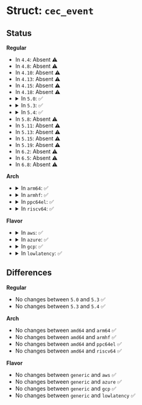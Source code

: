 # Struct: <code>cec_event</code>

## Status
<b>Regular</b>
<ul>
<li>
In <code>4.4</code>: Absent ⚠️
</li>
<li>
In <code>4.8</code>: Absent ⚠️
</li>
<li>
In <code>4.10</code>: Absent ⚠️
</li>
<li>
In <code>4.13</code>: Absent ⚠️
</li>
<li>
In <code>4.15</code>: Absent ⚠️
</li>
<li>
In <code>4.18</code>: Absent ⚠️
</li>
<li>
<details>
<summary>In <code>5.0</code>: ✅</summary>

```c
struct cec_event {
    __u64 ts;
    __u32 event;
    __u32 flags;
    struct cec_event_state_change state_change;
    struct cec_event_lost_msgs lost_msgs;
    __u32 raw[16];
};
```
</details>
</li>
<li>
<details>
<summary>In <code>5.3</code>: ✅</summary>

```c
struct cec_event {
    __u64 ts;
    __u32 event;
    __u32 flags;
    struct cec_event_state_change state_change;
    struct cec_event_lost_msgs lost_msgs;
    __u32 raw[16];
};
```
</details>
</li>
<li>
<details>
<summary>In <code>5.4</code>: ✅</summary>

```c
struct cec_event {
    __u64 ts;
    __u32 event;
    __u32 flags;
    struct cec_event_state_change state_change;
    struct cec_event_lost_msgs lost_msgs;
    __u32 raw[16];
};
```
</details>
</li>
<li>
In <code>5.8</code>: Absent ⚠️
</li>
<li>
In <code>5.11</code>: Absent ⚠️
</li>
<li>
In <code>5.13</code>: Absent ⚠️
</li>
<li>
In <code>5.15</code>: Absent ⚠️
</li>
<li>
In <code>5.19</code>: Absent ⚠️
</li>
<li>
In <code>6.2</code>: Absent ⚠️
</li>
<li>
In <code>6.5</code>: Absent ⚠️
</li>
<li>
In <code>6.8</code>: Absent ⚠️
</li>
</ul>
<b>Arch</b>
<ul>
<li>
<details>
<summary>In <code>arm64</code>: ✅</summary>

```c
struct cec_event {
    __u64 ts;
    __u32 event;
    __u32 flags;
    struct cec_event_state_change state_change;
    struct cec_event_lost_msgs lost_msgs;
    __u32 raw[16];
};
```
</details>
</li>
<li>
<details>
<summary>In <code>armhf</code>: ✅</summary>

```c
struct cec_event {
    __u64 ts;
    __u32 event;
    __u32 flags;
    struct cec_event_state_change state_change;
    struct cec_event_lost_msgs lost_msgs;
    __u32 raw[16];
};
```
</details>
</li>
<li>
<details>
<summary>In <code>ppc64el</code>: ✅</summary>

```c
struct cec_event {
    __u64 ts;
    __u32 event;
    __u32 flags;
    struct cec_event_state_change state_change;
    struct cec_event_lost_msgs lost_msgs;
    __u32 raw[16];
};
```
</details>
</li>
<li>
<details>
<summary>In <code>riscv64</code>: ✅</summary>

```c
struct cec_event {
    __u64 ts;
    __u32 event;
    __u32 flags;
    struct cec_event_state_change state_change;
    struct cec_event_lost_msgs lost_msgs;
    __u32 raw[16];
};
```
</details>
</li>
</ul>
<b>Flavor</b>
<ul>
<li>
<details>
<summary>In <code>aws</code>: ✅</summary>

```c
struct cec_event {
    __u64 ts;
    __u32 event;
    __u32 flags;
    struct cec_event_state_change state_change;
    struct cec_event_lost_msgs lost_msgs;
    __u32 raw[16];
};
```
</details>
</li>
<li>
<details>
<summary>In <code>azure</code>: ✅</summary>

```c
struct cec_event {
    __u64 ts;
    __u32 event;
    __u32 flags;
    struct cec_event_state_change state_change;
    struct cec_event_lost_msgs lost_msgs;
    __u32 raw[16];
};
```
</details>
</li>
<li>
<details>
<summary>In <code>gcp</code>: ✅</summary>

```c
struct cec_event {
    __u64 ts;
    __u32 event;
    __u32 flags;
    struct cec_event_state_change state_change;
    struct cec_event_lost_msgs lost_msgs;
    __u32 raw[16];
};
```
</details>
</li>
<li>
<details>
<summary>In <code>lowlatency</code>: ✅</summary>

```c
struct cec_event {
    __u64 ts;
    __u32 event;
    __u32 flags;
    struct cec_event_state_change state_change;
    struct cec_event_lost_msgs lost_msgs;
    __u32 raw[16];
};
```
</details>
</li>
</ul>

## Differences
<b>Regular</b>
<ul>
<li>
No changes between <code>5.0</code> and <code>5.3</code> ✅
</li>
<li>
No changes between <code>5.3</code> and <code>5.4</code> ✅
</li>
</ul>
<b>Arch</b>
<ul>
<li>
No changes between <code>amd64</code> and <code>arm64</code> ✅
</li>
<li>
No changes between <code>amd64</code> and <code>armhf</code> ✅
</li>
<li>
No changes between <code>amd64</code> and <code>ppc64el</code> ✅
</li>
<li>
No changes between <code>amd64</code> and <code>riscv64</code> ✅
</li>
</ul>
<b>Flavor</b>
<ul>
<li>
No changes between <code>generic</code> and <code>aws</code> ✅
</li>
<li>
No changes between <code>generic</code> and <code>azure</code> ✅
</li>
<li>
No changes between <code>generic</code> and <code>gcp</code> ✅
</li>
<li>
No changes between <code>generic</code> and <code>lowlatency</code> ✅
</li>
</ul>
